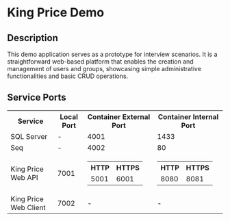 <h1>King Price Demo</h1>

<h2>Description</h2>
<p> This demo application serves as a prototype for interview scenarios. 
It is a straightforward web-based platform that enables the creation and management of users and groups, 
showcasing simple administrative functionalities and basic CRUD operations. </p>

<h2>Service Ports</h2>

<table>
	<tr>
		<th>Service</th>
		<th>Local Port</th>
		<th>Container External Port</th>
		<th>Container Internal Port</th>
	</tr>
	<tr>
		<td>SQL Server</td>
		<td>-</td>
		<td>4001</td>
		<td>1433</td>
	</tr>
	<tr>
		<td>Seq</td>
		<td>-</td>
		<td>4002</td>
		<td>80</td>
	</tr>
	<tr>
		<td>King Price Web API</td>
		<td>7001</td>
		<td>
			<table>
				<tr>
					<th>HTTP</th>
					<th>HTTPS</th>
				</tr>
				<tr>
					<td>5001</td>
					<td>6001</td>
				</tr>
			</table>
		</td>
		<td>
			<table>
				<tr>
					<th>HTTP</th>
					<th>HTTPS</th>
				</tr>
				<tr>
					<td>8080</td>
					<td>8081</td>
				</tr>
			</table>
		</td>
	</tr>
	<tr>
		<td>King Price Web Client</td>
		<td>7002</td>
		<td>
			-
		</td>
		<td>
			-
		</td>
	</tr>
</table>